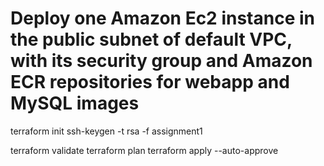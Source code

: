 # Deploy one Amazon Ec2 instance in the public subnet of default VPC, with its security group and Amazon ECR repositories for webapp and MySQL images
terraform init
ssh-keygen -t rsa -f assignment1

terraform validate
terraform plan
terraform apply --auto-approve
